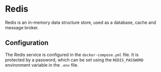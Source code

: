 # Redis

Redis is an in-memory data structure store, used as a database, cache and message broker.

## Configuration

The Redis service is configured in the `docker-compose.yml` file. It is protected by a password, which can be set using the `REDIS_PASSWORD` environment variable in the `.env` file.

